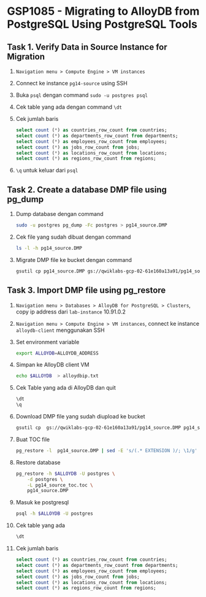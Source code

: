 # GSP1085 - Migrating to AlloyDB from PostgreSQL Using PostgreSQL Tools

## Task 1. Verify Data in Source Instance for Migration

1. `Navigation menu > Compute Engine > VM instances`
2. Connect ke instance `pg14-source` using SSH
3. Buka `psql` dengan command `sudo -u postgres psql`
4. Cek table yang ada dengan command `\dt`
5. Cek jumlah baris

   ```sql
   select count (*) as countries_row_count from countries;
   select count (*) as departments_row_count from departments;
   select count (*) as employees_row_count from employees;
   select count (*) as jobs_row_count from jobs;
   select count (*) as locations_row_count from locations;
   select count (*) as regions_row_count from regions;
   ```

6. `\q` untuk keluar dari `psql`

## Task 2. Create a database DMP file using pg_dump

1. Dump database dengan command

   ```bash
   sudo -u postgres pg_dump -Fc postgres > pg14_source.DMP
   ```

2. Cek file yang sudah dibuat dengan command

   ```bash
   ls -l -h pg14_source.DMP
   ```

3. Migrate DMP file ke bucket dengan command

   ```bash
   gsutil cp pg14_source.DMP gs://qwiklabs-gcp-02-61e160a13a91/pg14_source.DMP
   ```

## Task 3. Import DMP file using pg_restore

1. `Navigation menu > Databases > AlloyDB for PostgreSQL > Clusters`, copy ip address dari `lab-instance`
   10.91.0.2
2. `Navigation menu > Compute Engine > VM instances`, connect ke instance `alloydb-client` menggunakan SSH
3. Set environment variable

   ```bash
   export ALLOYDB=ALLOYDB_ADDRESS
   ```

4. Simpan ke AlloyDB client VM

   ```bash
   echo $ALLOYDB  > alloydbip.txt
   ```

5. Cek Table yang ada di AlloyDB dan quit

   ```bash
   \dt
   \q
   ```

6. Download DMP file yang sudah diupload ke bucket

   ```bash
   gsutil cp  gs://qwiklabs-gcp-02-61e160a13a91/pg14_source.DMP pg14_source.DMP
   ```

7. Buat TOC file

   ```bash
   pg_restore -l  pg14_source.DMP | sed -E 's/(.* EXTENSION )/; \1/g' >  pg14_source_toc.toc
   ```

8. Restore database

   ```bash
   pg_restore -h $ALLOYDB -U postgres \
       -d postgres \
       -L pg14_source_toc.toc \
       pg14_source.DMP
   ```

9. Masuk ke postgresql

   ```bash
   psql -h $ALLOYDB -U postgres
   ```

10. Cek table yang ada

    ```sql
    \dt
    ```

11. Cek jumlah baris

    ```sql
    select count (*) as countries_row_count from countries;
    select count (*) as departments_row_count from departments;
    select count (*) as employees_row_count from employees;
    select count (*) as jobs_row_count from jobs;
    select count (*) as locations_row_count from locations;
    select count (*) as regions_row_count from regions;
    ```
